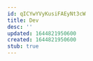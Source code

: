 ```yaml
---
id: qICYwYVyKusiFAEyNt3cW
title: Dev
desc: ''
updated: 1644821950600
created: 1644821950600
stub: true
---
```


